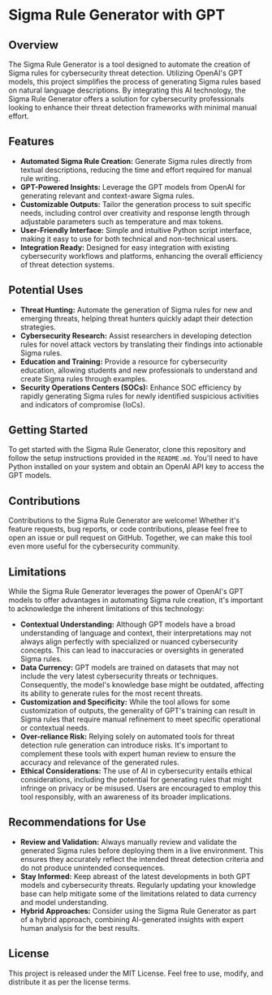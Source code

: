 
# Sigma Rule Generator with GPT

## Overview

The Sigma Rule Generator is a tool designed to automate the creation of Sigma rules for cybersecurity threat detection. Utilizing OpenAI's GPT models, this project simplifies the process of generating Sigma rules based on natural language descriptions. By integrating this AI technology, the Sigma Rule Generator offers a solution for cybersecurity professionals looking to enhance their threat detection frameworks with minimal manual effort.

## Features

- **Automated Sigma Rule Creation:** Generate Sigma rules directly from textual descriptions, reducing the time and effort required for manual rule writing.
- **GPT-Powered Insights:** Leverage the GPT models from OpenAI for generating relevant and context-aware Sigma rules.
- **Customizable Outputs:** Tailor the generation process to suit specific needs, including control over creativity and response length through adjustable parameters such as temperature and max tokens.
- **User-Friendly Interface:** Simple and intuitive Python script interface, making it easy to use for both technical and non-technical users.
- **Integration Ready:** Designed for easy integration with existing cybersecurity workflows and platforms, enhancing the overall efficiency of threat detection systems.

## Potential Uses

- **Threat Hunting:** Automate the generation of Sigma rules for new and emerging threats, helping threat hunters quickly adapt their detection strategies.
- **Cybersecurity Research:** Assist researchers in developing detection rules for novel attack vectors by translating their findings into actionable Sigma rules.
- **Education and Training:** Provide a resource for cybersecurity education, allowing students and new professionals to understand and create Sigma rules through examples.
- **Security Operations Centers (SOCs):** Enhance SOC efficiency by rapidly generating Sigma rules for newly identified suspicious activities and indicators of compromise (IoCs).

## Getting Started

To get started with the Sigma Rule Generator, clone this repository and follow the setup instructions provided in the `README.md`. You'll need to have Python installed on your system and obtain an OpenAI API key to access the GPT models.

## Contributions

Contributions to the Sigma Rule Generator are welcome! Whether it's feature requests, bug reports, or code contributions, please feel free to open an issue or pull request on GitHub. Together, we can make this tool even more useful for the cybersecurity community.

## Limitations

While the Sigma Rule Generator leverages the power of OpenAI's GPT models to offer advantages in automating Sigma rule creation, it's important to acknowledge the inherent limitations of this technology:

- **Contextual Understanding:** Although GPT models have a broad understanding of language and context, their interpretations may not always align perfectly with specialized or nuanced cybersecurity concepts. This can lead to inaccuracies or oversights in generated Sigma rules.
- **Data Currency:** GPT models are trained on datasets that may not include the very latest cybersecurity threats or techniques. Consequently, the model's knowledge base might be outdated, affecting its ability to generate rules for the most recent threats.
- **Customization and Specificity:** While the tool allows for some customization of outputs, the generality of GPT's training can result in Sigma rules that require manual refinement to meet specific operational or contextual needs.
- **Over-reliance Risk:** Relying solely on automated tools for threat detection rule generation can introduce risks. It's important to complement these tools with expert human review to ensure the accuracy and relevance of the generated rules.
- **Ethical Considerations:** The use of AI in cybersecurity entails ethical considerations, including the potential for generating rules that might infringe on privacy or be misused. Users are encouraged to employ this tool responsibly, with an awareness of its broader implications.

## Recommendations for Use

- **Review and Validation:** Always manually review and validate the generated Sigma rules before deploying them in a live environment. This ensures they accurately reflect the intended threat detection criteria and do not produce unintended consequences.
- **Stay Informed:** Keep abreast of the latest developments in both GPT models and cybersecurity threats. Regularly updating your knowledge base can help mitigate some of the limitations related to data currency and model understanding.
- **Hybrid Approaches:** Consider using the Sigma Rule Generator as part of a hybrid approach, combining AI-generated insights with expert human analysis for the best results.

## License

This project is released under the MIT License. Feel free to use, modify, and distribute it as per the license terms.
